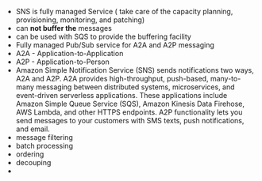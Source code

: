 - SNS is fully managed Service ( take care of the capacity planning, provisioning, monitoring, and patching)                 
- can **not buffer the** messages
- can be used with SQS to provide the buffering facility
- Fully managed Pub/Sub service for A2A and A2P messaging
- A2A - Application-to-Application
- A2P - Application-to-Person
- Amazon Simple Notification Service (SNS) sends notifications two ways, A2A and A2P. A2A provides high-throughput, push-based, many-to-many messaging between distributed systems, microservices, and event-driven serverless applications. These applications include Amazon Simple Queue Service (SQS), Amazon Kinesis Data Firehose, AWS Lambda, and other HTTPS endpoints. A2P functionality lets you send messages to your customers with SMS texts, push notifications, and email.
- message filtering
- batch processing
- ordering
- decouping
- 
